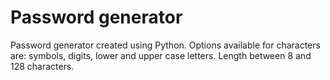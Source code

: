 # Password generator
Password generator created using Python. Options available for characters are: symbols, digits, lower and upper case letters. Length between 8 and 128 characters.